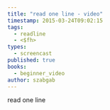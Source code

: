 ```yaml
---
title: "read one line - video"
timestamp: 2015-03-24T09:02:15
tags:
  - readline
  - <$fh>
types:
  - screencast
published: true
books:
  - beginner_video
author: szabgab
---
```



read one line


<slidecast file="beginner-perl/read-one-line" youtube="6A8XoUFyvak" />
